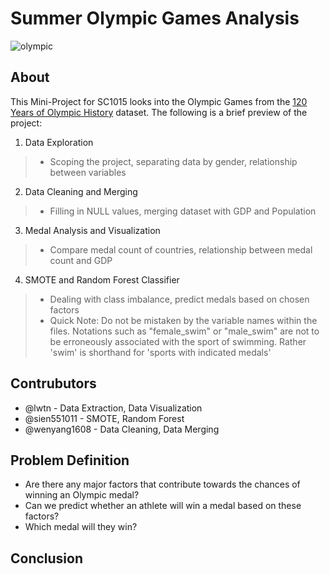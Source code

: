 # Summer Olympic Games Analysis
![olympic](https://user-images.githubusercontent.com/97715547/161469419-e152356b-0fb6-46bf-93e0-edc16a5d41a5.jpg)

## About
This Mini-Project for SC1015 looks into the Olympic Games from the [120 Years of Olympic History](https://www.kaggle.com/datasets/mysarahmadbhat/120-years-of-olympic-history) dataset. The following is a brief preview of the project:
1. Data Exploration
>- Scoping the project, separating data by gender, relationship between variables
2. Data Cleaning and Merging
>- Filling in NULL values, merging dataset with GDP and Population
3. Medal Analysis and Visualization
>- Compare medal count of countries, relationship between medal count and GDP
4. SMOTE and Random Forest Classifier
>- Dealing with class imbalance, predict medals based on chosen factors
>- Quick Note: Do not be mistaken by the variable names within the files. Notations such as "female_swim" or "male_swim" are not to be erroneously associated with the sport of swimming. Rather 'swim' is shorthand for 'sports with indicated medals'  


## Contrubutors
- @lwtn - Data Extraction, Data Visualization
- @sien551011 - SMOTE, Random Forest
- @wenyang1608 - Data Cleaning, Data Merging

## Problem Definition
- Are there any major factors that contribute towards the chances of winning an Olympic medal?
- Can we predict whether an athlete will win a medal based on these factors?
- Which medal will they win?

## Conclusion

